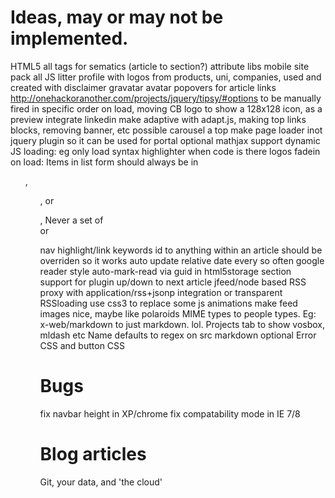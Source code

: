 # Ideas, may or may not be implemented.

HTML5 all tags for sematics (article to section?)
attribute libs
mobile site
pack all JS
litter profile with logos from products, uni, companies, used and created
with disclaimer
gravatar avatar
popovers for article links http://onehackoranother.com/projects/jquery/tipsy/#options
to be manually fired in specific order on load, moving CB logo 
to show a 128x128 icon, as a preview
integrate linkedin
make adaptive with adapt.js, making top links blocks, removing banner, etc
possible carousel a top
make page loader inot jquery plugin so it can be used for portal
optional mathjax support
dynamic JS loading: eg only load syntax highlighter when code is there
logos fadein on load:
Items in list form should always be in <ul>, <ol>, or <dl>, Never a set of <div> or <p> nav
highlight/link keywords
id to anything within an article should be overriden so it works
auto update relative date every so often
google reader style auto-mark-read via guid in html5storage
section support for plugin
up/down to next article
jfeed/node based RSS proxy with application/rss+jsonp integration or transparent RSSloading
use css3 to replace some js animations
make feed images nice, maybe like polaroids
MIME types to people types. Eg: x-web/markdown to just markdown. lol.
Projects tab to show vosbox, mldash etc
Name defaults to regex on src
markdown optional
Error CSS and button CSS

# Bugs

fix navbar height in XP/chrome
fix compatability mode in IE 7/8

# Blog articles

Git, your data, and 'the cloud'
